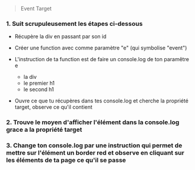> Event Target

### 1. Suit scrupuleusement les étapes ci-dessous
- Récupère la div en passant par son id
- Créer une function avec comme paramètre "e" (qui symbolise "event") 
- L'instruction de ta function est de faire un console.log de ton paramêtre e

    - la div
    - le premier h1
    - le second h1
- Ouvre ce que tu récupères dans tes console.log et cherche la propriété target, observe ce qu'il contient

### 2. Trouve le moyen d'afficher l'élément dans la console.log grace a la propriété target


### 3. Change ton console.log par une instruction qui permet de mettre sur l'élément un border red et observe en cliquant sur les éléments de ta page ce qu'il se passe
